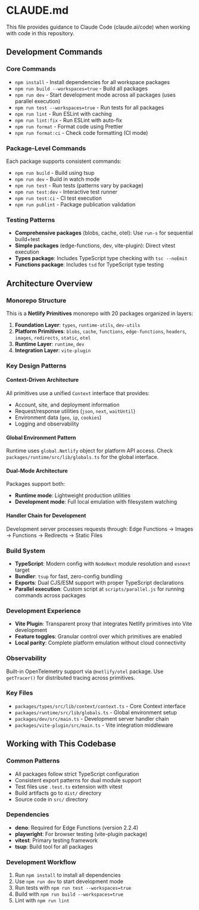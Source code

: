 # CLAUDE.md

This file provides guidance to Claude Code (claude.ai/code) when working with code in this repository.

## Development Commands

### Core Commands

- `npm install` - Install dependencies for all workspace packages
- `npm run build --workspaces=true` - Build all packages
- `npm run dev` - Start development mode across all packages (uses parallel execution)
- `npm run test --workspaces=true` - Run tests for all packages
- `npm run lint` - Run ESLint with caching
- `npm run lint:fix` - Run ESLint with auto-fix
- `npm run format` - Format code using Prettier
- `npm run format:ci` - Check code formatting (CI mode)

### Package-Level Commands

Each package supports consistent commands:

- `npm run build` - Build using tsup
- `npm run dev` - Build in watch mode
- `npm run test` - Run tests (patterns vary by package)
- `npm run test:dev` - Interactive test runner
- `npm run test:ci` - CI test execution
- `npm run publint` - Package publication validation

### Testing Patterns

- **Comprehensive packages** (blobs, cache, otel): Use `run-s` for sequential build+test
- **Simple packages** (edge-functions, dev, vite-plugin): Direct vitest execution
- **Types package**: Includes TypeScript type checking with `tsc --noEmit`
- **Functions package**: Includes `tsd` for TypeScript type testing

## Architecture Overview

### Monorepo Structure

This is a **Netlify Primitives** monorepo with 20 packages organized in layers:

1. **Foundation Layer**: `types`, `runtime-utils`, `dev-utils`
2. **Platform Primitives**: `blobs`, `cache`, `functions`, `edge-functions`, `headers`, `images`, `redirects`, `static`,
   `otel`
3. **Runtime Layer**: `runtime`, `dev`
4. **Integration Layer**: `vite-plugin`

### Key Design Patterns

#### Context-Driven Architecture

All primitives use a unified `Context` interface that provides:

- Account, site, and deployment information
- Request/response utilities (`json`, `next`, `waitUntil`)
- Environment data (`geo`, `ip`, `cookies`)
- Logging and observability

#### Global Environment Pattern

Runtime uses `global.Netlify` object for platform API access. Check `packages/runtime/src/lib/globals.ts` for the global
interface.

#### Dual-Mode Architecture

Packages support both:

- **Runtime mode**: Lightweight production utilities
- **Development mode**: Full local emulation with filesystem watching

#### Handler Chain for Development

Development server processes requests through: Edge Functions → Images → Functions → Redirects → Static Files

### Build System

- **TypeScript**: Modern config with `NodeNext` module resolution and `esnext` target
- **Bundler**: `tsup` for fast, zero-config bundling
- **Exports**: Dual CJS/ESM support with proper TypeScript declarations
- **Parallel execution**: Custom script at `scripts/parallel.js` for running commands across packages

### Development Experience

- **Vite Plugin**: Transparent proxy that integrates Netlify primitives into Vite development
- **Feature toggles**: Granular control over which primitives are enabled
- **Local parity**: Complete platform emulation without cloud connectivity

### Observability

Built-in OpenTelemetry support via `@netlify/otel` package. Use `getTracer()` for distributed tracing across primitives.

### Key Files

- `packages/types/src/lib/context/context.ts` - Core Context interface
- `packages/runtime/src/lib/globals.ts` - Global environment setup
- `packages/dev/src/main.ts` - Development server handler chain
- `packages/vite-plugin/src/main.ts` - Vite integration middleware

## Working with This Codebase

### Common Patterns

- All packages follow strict TypeScript configuration
- Consistent export patterns for dual module support
- Test files use `.test.ts` extension with vitest
- Build artifacts go to `dist/` directory
- Source code in `src/` directory

### Dependencies

- **deno**: Required for Edge Functions (version 2.2.4)
- **playwright**: For browser testing (vite-plugin package)
- **vitest**: Primary testing framework
- **tsup**: Build tool for all packages

### Development Workflow

1. Run `npm install` to install all dependencies
2. Use `npm run dev` to start development mode
3. Run tests with `npm run test --workspaces=true`
4. Build with `npm run build --workspaces=true`
5. Lint with `npm run lint`
